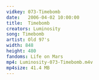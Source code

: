 ```yaml
---
vidkey: 073-Timebomb
date:   2006-04-02 10:00:00
title:  Timebomb
creators: Luminosity
song: Timebomb
artist: Old 97's
width: 848
height: 480
fandoms: Life on Mars
mp4: Luminosity-073-Timebomb.m4v
mp4size: 41.4 MB
---
```


  <div>
  
  </div>
  